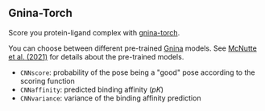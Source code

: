 ## Gnina-Torch

Score you protein-ligand complex with [gnina-torch]().

You can choose between different pre-trained [Gnina]() models. See
[McNutte et al. (2021)](https://doi.org/10.1186/s13321-021-00522-2) for details about
the pre-trained models.

* `CNNscore`: probability of the pose being a "good" pose according to the scoring function
* `CNNaffinity`: predicted binding affinity ($pK$)
* `CNNvariance`: variance of the binding affinity prediction
